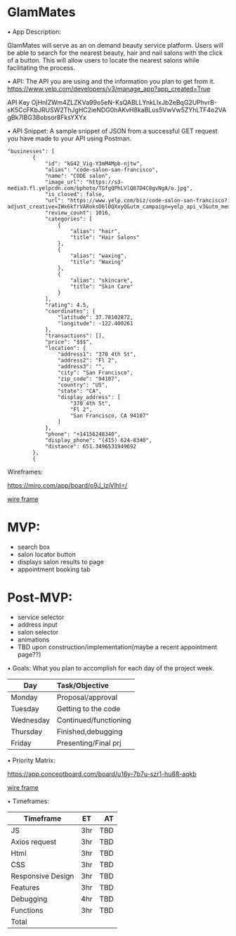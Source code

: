 


# GlamMates

•	App Description: 

GlamMates will serve as an on demand beauty service platform. Users will be able to search for the nearest beauty, hair and nail salons with the click of a button. This will allow users to locate the nearest salons while facilitating the process. 

•	API: The API you are using and the information you plan to get from it.
https://www.yelp.com/developers/v3/manage_app?app_created=True

API Key
OjHnIZWm4ZLZKVa99o5eN-KsQABLLYnkLIxJb2eBqG2UPhvrB-sK5CcFKbJRUSW2ThJgHC2ieNDG0hAKvH8kaBLus5VwVw5ZYhLTF4o2VAgBk7IBG3Bobsor8FksYXYx


•	API Snippet: A sample snippet of JSON from a successful GET request you have made to your API using Postman.

```
"businesses": [
        {
            "id": "kG42_Vig-Y3mM4Mpb-njtw",
            "alias": "code-salon-san-francisco",
            "name": "CODE salon",
            "image_url": "https://s3-media3.fl.yelpcdn.com/bphoto/TGfgQPhLVlQ87D4C8gvNgA/o.jpg",
            "is_closed": false,
            "url": "https://www.yelp.com/biz/code-salon-san-francisco?adjust_creative=IWx6kfrVARoksD6l0QXxyQ&utm_campaign=yelp_api_v3&utm_medium=api_v3_business_search&utm_source=IWx6kfrVARoksD6l0QXxyQ",
            "review_count": 1016,
            "categories": [
                {
                    "alias": "hair",
                    "title": "Hair Salons"
                },
                {
                    "alias": "waxing",
                    "title": "Waxing"
                },
                {
                    "alias": "skincare",
                    "title": "Skin Care"
                }
            ],
            "rating": 4.5,
            "coordinates": {
                "latitude": 37.78102872,
                "longitude": -122.400261
            },
            "transactions": [],
            "price": "$$$",
            "location": {
                "address1": "370 4th St",
                "address2": "Fl 2",
                "address3": "",
                "city": "San Francisco",
                "zip_code": "94107",
                "country": "US",
                "state": "CA",
                "display_address": [
                    "370 4th St",
                    "Fl 2",
                    "San Francisco, CA 94107"
                ]
            },
            "phone": "+14156248340",
            "display_phone": "(415) 624-8340",
            "distance": 651.3496531949692
        },
        {
```



Wireframes: 

<!-- Low Fidelity Wireframes Template (1).jpg -->

https://miro.com/app/board/o9J_lziVlhI=/

[wire frame](https://miro.com/app/board/o9J_lziVlhI=/)

# MVP:

- search box
- salon locator button
- displays salon results to page
- appointment booking tab

# Post-MVP: 

- service selector
- address input
- salon selector
- animations
- TBD upon construction/implementation(maybe a recent appointment page??)

•	Goals: What you plan to accomplish for each day of the project week.

| Day             | Task/Objective       |
|-----------------|:---------------------|
| Monday          |Proposal/approval     |
|Tuesday          |Getting to the code   |
|Wednesday        |Continued/functioning |
|Thursday         | Finished,debugging   |
|Friday           | Presenting/Final prj |





•	Priority Matrix: 

https://app.conceptboard.com/board/u16y-7b7u-szr1-hu88-aqkb

[wire frame](https://app.conceptboard.com/board/u16y-7b7u-szr1-hu88-aqkb)



•	Timeframes: 

| Timeframe     | ET            |  AT |
| ------------- |:-------------:| -----:|
| JS            |   3hr         |  TBD  |
|Axios request  |   3hr         |   TBD |
| Html          |   3hr         |  TBD  |
| CSS           |   3hr         |  TBD  |
| Responsive Design | 3hr       | TBD   |
| Features      |   3hr         |  TBD  |
| Debugging     |   4hr         |  TBD  |
| Functions     |   3hr         |  TBD  |
| Total         |               |       |





























